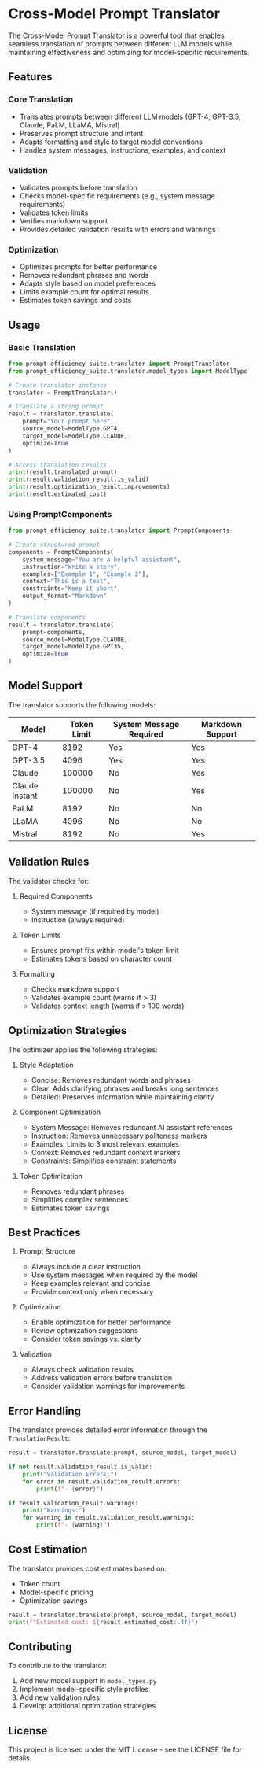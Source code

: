 # Cross-Model Prompt Translator

The Cross-Model Prompt Translator is a powerful tool that enables seamless translation of prompts between different LLM models while maintaining effectiveness and optimizing for model-specific requirements.

## Features

### Core Translation
- Translates prompts between different LLM models (GPT-4, GPT-3.5, Claude, PaLM, LLaMA, Mistral)
- Preserves prompt structure and intent
- Adapts formatting and style to target model conventions
- Handles system messages, instructions, examples, and context

### Validation
- Validates prompts before translation
- Checks model-specific requirements (e.g., system message requirements)
- Validates token limits
- Verifies markdown support
- Provides detailed validation results with errors and warnings

### Optimization
- Optimizes prompts for better performance
- Removes redundant phrases and words
- Adapts style based on model preferences
- Limits example count for optimal results
- Estimates token savings and costs

## Usage

### Basic Translation

```python
from prompt_efficiency_suite.translator import PromptTranslator
from prompt_efficiency_suite.translator.model_types import ModelType

# Create translator instance
translator = PromptTranslator()

# Translate a string prompt
result = translator.translate(
    prompt="Your prompt here",
    source_model=ModelType.GPT4,
    target_model=ModelType.CLAUDE,
    optimize=True
)

# Access translation results
print(result.translated_prompt)
print(result.validation_result.is_valid)
print(result.optimization_result.improvements)
print(result.estimated_cost)
```

### Using PromptComponents

```python
from prompt_efficiency_suite.translator import PromptComponents

# Create structured prompt
components = PromptComponents(
    system_message="You are a helpful assistant",
    instruction="Write a story",
    examples=["Example 1", "Example 2"],
    context="This is a test",
    constraints="Keep it short",
    output_format="Markdown"
)

# Translate components
result = translator.translate(
    prompt=components,
    source_model=ModelType.CLAUDE,
    target_model=ModelType.GPT35,
    optimize=True
)
```

## Model Support

The translator supports the following models:

| Model | Token Limit | System Message Required | Markdown Support |
|-------|-------------|------------------------|-----------------|
| GPT-4 | 8192 | Yes | Yes |
| GPT-3.5 | 4096 | Yes | Yes |
| Claude | 100000 | No | Yes |
| Claude Instant | 100000 | No | Yes |
| PaLM | 8192 | No | No |
| LLaMA | 4096 | No | No |
| Mistral | 8192 | No | Yes |

## Validation Rules

The validator checks for:

1. Required Components
   - System message (if required by model)
   - Instruction (always required)

2. Token Limits
   - Ensures prompt fits within model's token limit
   - Estimates tokens based on character count

3. Formatting
   - Checks markdown support
   - Validates example count (warns if > 3)
   - Validates context length (warns if > 100 words)

## Optimization Strategies

The optimizer applies the following strategies:

1. Style Adaptation
   - Concise: Removes redundant words and phrases
   - Clear: Adds clarifying phrases and breaks long sentences
   - Detailed: Preserves information while maintaining clarity

2. Component Optimization
   - System Message: Removes redundant AI assistant references
   - Instruction: Removes unnecessary politeness markers
   - Examples: Limits to 3 most relevant examples
   - Context: Removes redundant context markers
   - Constraints: Simplifies constraint statements

3. Token Optimization
   - Removes redundant phrases
   - Simplifies complex sentences
   - Estimates token savings

## Best Practices

1. Prompt Structure
   - Always include a clear instruction
   - Use system messages when required by the model
   - Keep examples relevant and concise
   - Provide context only when necessary

2. Optimization
   - Enable optimization for better performance
   - Review optimization suggestions
   - Consider token savings vs. clarity

3. Validation
   - Always check validation results
   - Address validation errors before translation
   - Consider validation warnings for improvements

## Error Handling

The translator provides detailed error information through the `TranslationResult`:

```python
result = translator.translate(prompt, source_model, target_model)

if not result.validation_result.is_valid:
    print("Validation Errors:")
    for error in result.validation_result.errors:
        print(f"- {error}")

if result.validation_result.warnings:
    print("Warnings:")
    for warning in result.validation_result.warnings:
        print(f"- {warning}")
```

## Cost Estimation

The translator provides cost estimates based on:
- Token count
- Model-specific pricing
- Optimization savings

```python
result = translator.translate(prompt, source_model, target_model)
print(f"Estimated cost: ${result.estimated_cost:.4f}")
```

## Contributing

To contribute to the translator:
1. Add new model support in `model_types.py`
2. Implement model-specific style profiles
3. Add new validation rules
4. Develop additional optimization strategies

## License

This project is licensed under the MIT License - see the LICENSE file for details. 